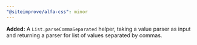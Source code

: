 ```yaml
---
"@siteimprove/alfa-css": minor
---
```


**Added:** A `List.parseCommaSeparated` helper, taking a value parser as input and returning a parser for list of values separated by commas.

